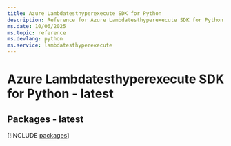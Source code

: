 ```yaml
---
title: Azure Lambdatesthyperexecute SDK for Python
description: Reference for Azure Lambdatesthyperexecute SDK for Python
ms.date: 10/06/2025
ms.topic: reference
ms.devlang: python
ms.service: lambdatesthyperexecute
---
```

# Azure Lambdatesthyperexecute SDK for Python - latest
## Packages - latest
[!INCLUDE [packages](lambdatesthyperexecute-index.md)]